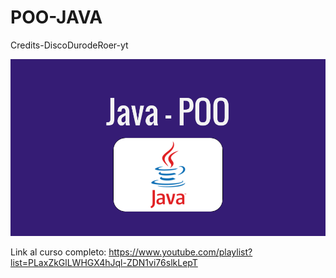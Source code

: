 # POO-JAVA

Credits-DiscoDurodeRoer-yt

![JavaLogo](/images/miniatura-2.png)

Link al curso completo: https://www.youtube.com/playlist?list=PLaxZkGlLWHGX4hJql-ZDN1vi76slkLepT
